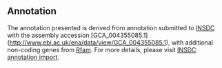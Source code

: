 
Annotation
----------

The annotation presented is derived from annotation submitted to
[INSDC](http://www.insdc.org) with the assembly accession [GCA\_004355085.1]
(http://www.ebi.ac.uk/ena/data/view/GCA_004355085.1),
with additional non-coding genes from
[Rfam](http://rfam.xfam.org/). For more details, please visit [INSDC
annotation import](http://ensemblgenomes.org/info/data/insdc_annotation).
